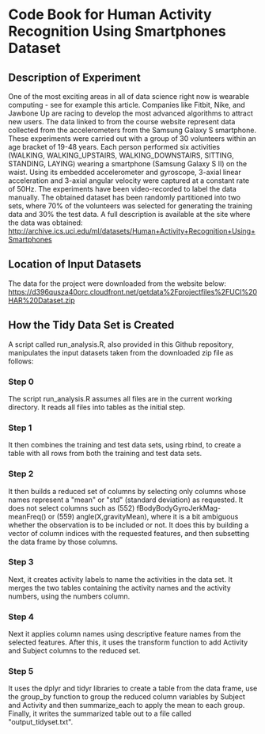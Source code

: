 # Code Book for Human Activity Recognition Using Smartphones Dataset

## Description of Experiment
One of the most exciting areas in all of data science right now is wearable computing - see for example this article.
Companies like Fitbit, Nike, and Jawbone Up are racing to develop the most advanced algorithms to attract new users.
The data linked to from the course website represent data collected from the accelerometers from the Samsung Galaxy S smartphone.
These experiments were carried out with a group of 30 volunteers within an age bracket of 19-48 years.
Each person performed six activities (WALKING, WALKING_UPSTAIRS, WALKING_DOWNSTAIRS, SITTING, STANDING, LAYING)
wearing a smartphone (Samsung Galaxy S II) on the waist. Using its embedded accelerometer and gyroscope, 3-axial linear acceleration and
3-axial angular velocity were captured at a constant rate of 50Hz. The experiments have been video-recorded to label the data manually.
The obtained dataset has been randomly partitioned into two sets, where 70% of the volunteers was selected for generating the
training data and 30% the test data.  A full description is available at the site where the data was obtained:
http://archive.ics.uci.edu/ml/datasets/Human+Activity+Recognition+Using+Smartphones

## Location of Input Datasets
The data for the project were downloaded from the website below:
https://d396qusza40orc.cloudfront.net/getdata%2Fprojectfiles%2FUCI%20HAR%20Dataset.zip

## How the Tidy Data Set is Created

A script called run_analysis.R, also provided in this Github repository, manipulates the input datasets taken from the downloaded zip file
as follows:

### Step 0
The script run_analysis.R assumes all files are in the current working directory.
It reads all files into tables as the initial step.

### Step 1 
It then combines the training and test data sets, using rbind, to create a table with all rows from both the training and test data sets.

### Step 2
It then builds a reduced set of columns by selecting only columns whose names represent a "mean" or "std" (standard deviation) as requested.
It does not select columns such as (552) fBodyBodyGyroJerkMag-meanFreq() or (559) angle(X,gravityMean), where it is a bit ambiguous whether
the observation is to be included or not.  It does this by building a vector of column indices with the requested features, and then 
subsetting the data frame by those columns.

### Step 3
Next, it creates activity labels to name the activities in the data set.
It merges the two tables containing the activity names and the activity numbers, using the numbers column.

### Step 4
Next it applies column names using descriptive feature names from the selected features.
After this, it uses the transform function to add Activity and Subject columns to the reduced set.

### Step 5
It uses the dplyr and tidyr libraries to create a table from the data frame, use the group_by function
to group the reduced column variables by Subject and Activity and then summarize_each to apply the mean to each group.
Finally, it writes the summarized table out to a file called "output_tidyset.txt".
